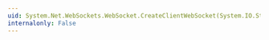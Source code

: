 ```yaml
---
uid: System.Net.WebSockets.WebSocket.CreateClientWebSocket(System.IO.Stream,System.String,System.Int32,System.Int32,System.TimeSpan,System.Boolean,System.ArraySegment{System.Byte})
internalonly: False
---
```

